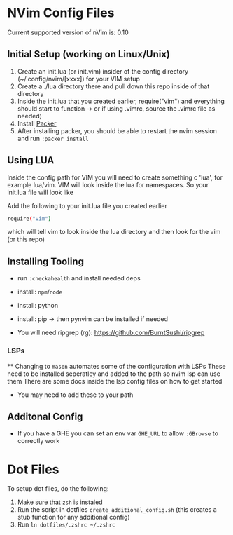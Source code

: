 # NVim Config Files

Current supported version of nVim is: 0.10

## Initial Setup (working on Linux/Unix)

1. Create an init.lua (or init.vim) insider of the config directory (~/.config/nvim/[xxxx]) for your VIM setup
1. Create a ./lua directory there and pull down this repo inside of that directory
1. Inside the init.lua that you created earlier, require("vim") and everything should start to function -> or if using .vimrc, source the .vimrc file as needed)
1. Install [Packer](https://github.com/wbthomason/packer.nvim)
1. After installing packer, you should be able to restart the nvim session and run `:packer install`

## Using LUA
Inside the config path for VIM you will need to create something c 'lua', for example lua/vim. VIM will look inside the lua for namespaces. So your init.lua file will look like

Add the following to your init.lua file you created earlier
```sh
require("vim")
```
which will tell vim to look inside the lua directory and then look for the vim (or this repo)

## Installing Tooling
- run `:checkahealth` and install needed deps
- install: `npm`/`node`
- install: python
- install: pip -> then pynvim can be installed if needed

- You will need ripgrep (rg): https://github.com/BurntSushi/ripgrep

### LSPs
** Changing to `mason` automates some of the configuration with LSPs
These need to be installed seperatley and added to the path so nvim lsp can use them
There are some docs inside the lsp config files on how to get started
- You may need to add these to your path

## Additonal Config
- If you have a GHE you can set an env var `GHE_URL` to allow `:GBrowse` to correctly work

# Dot Files

To setup dot files, do the following:

1. Make sure that `zsh` is instaled
2. Run the script in dotfiles `create_additional_config.sh` (this creates a stub function for any additional config)
3. Run `ln dotfiles/.zshrc ~/.zshrc`

